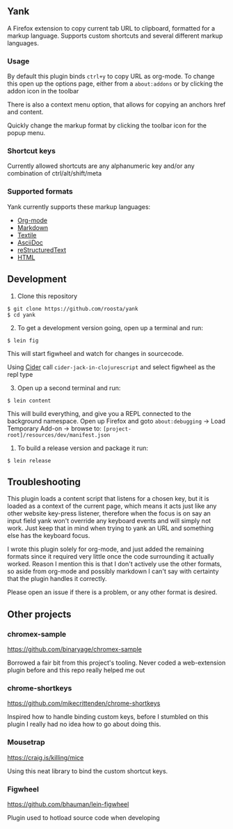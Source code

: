 ## Yank

A Firefox extension to copy current tab URL to clipboard, formatted for a markup
language. Supports custom shortcuts and several different markup languages.

### Usage

By default this plugin binds `ctrl+y` to copy URL as org-mode. To change this
open up the options page, either from a `about:addons` or by clicking the addon
icon in the toolbar

There is also a context menu option, that allows for copying an anchors href and
content.

Quickly change the markup format by clicking the toolbar icon for the popup
menu.

### Shortcut keys

Currently allowed shortcuts are any alphanumeric key and/or any combination of
ctrl/alt/shift/meta

### Supported formats

Yank currently supports these markup languages:

  - [Org-mode](http://orgmode.org/)
  - [Markdown](https://daringfireball.net/projects/markdown/)
  - [Textile](https://github.com/textile)
  - [AsciiDoc](http://asciidoc.org/)
  - [reStructuredText](http://docutils.sourceforge.net/rst.html)
  - [HTML](https://www.w3.org/html/)

## Development

1.  Clone this repository

``` example
$ git clone https://github.com/roosta/yank
$ cd yank
```

2.  To get a development version going, open up a terminal and run:

``` example
$ lein fig
```

This will start figwheel and watch for changes in sourcecode.

Using [Cider](https://github.com/clojure-emacs/cider) call
`cider-jack-in-clojurescript` and select figwheel as the repl type

3.  Open up a second terminal and run:

``` example
$ lein content
```

This will build everything, and give you a REPL connected to the background
namespace. Open up Firefox and goto `about:debugging` -\> Load Temporary
Add-on -\> browse to: `[project-root]/resources/dev/manifest.json`

1.  To build a release version and package it run:

``` example
$ lein release
```

## Troubleshooting

This plugin loads a content script that listens for a chosen key, but it is
loaded as a context of the current page, which means it acts just like any other
website key-press listener, therefore when the focus is on say an input field
yank won't override any keyboard events and will simply not work. Just keep that
in mind when trying to yank an URL and something else has the keyboard focus.

I wrote this plugin solely for org-mode, and just added the remaining
formats since it required very little once the code surrounding it
actually worked. Reason I mention this is that I don't actively use the
other formats, so aside from org-mode and possibly markdown I can't say
with certainty that the plugin handles it correctly.

Please open an issue if there is a problem, or any other format is desired.

## Other projects

### chromex-sample

<https://github.com/binaryage/chromex-sample>

Borrowed a fair bit from this project's tooling. Never coded a
web-extension plugin before and this repo really helped me out

### chrome-shortkeys

<https://github.com/mikecrittenden/chrome-shortkeys>

Inspired how to handle binding custom keys, before I stumbled on this
plugin I really had no idea how to go about doing this.

### Mousetrap

<https://craig.is/killing/mice>

Using this neat library to bind the custom shortcut keys.

### Figwheel

<https://github.com/bhauman/lein-figwheel>

Plugin used to hotload source code when developing

